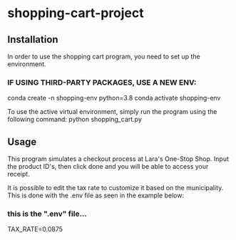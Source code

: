 # shopping-cart-project

## Installation
In order to use the shopping cart program, you need to set up the environment.

### IF USING THIRD-PARTY PACKAGES, USE A NEW ENV:
conda create -n shopping-env python=3.8 
conda activate shopping-env

To use the active virtual environment, simply run the program using the following command:
python shopping_cart.py

## Usage
This program simulates a checkout process at Lara's One-Stop Shop. Input the product ID's, then click done and you will be able to access your receipt.

It is possible to edit the tax rate to customize it based on the municipality. This is done with the .env file as seen in the example below:

 ### this is the ".env" file...
 
 TAX_RATE=0.0875
